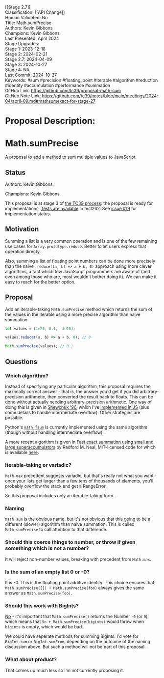 [[Stage 2.7]]<br>Classification: [[API Change]]<br>Human Validated: No<br>Title: Math.sumPrecise<br>Authors: Kevin Gibbons<br>Champions: Kevin Gibbons<br>Last Presented: April 2024<br>Stage Upgrades:<br>Stage 1: 2023-12-18  
Stage 2: 2024-02-21  
Stage 2.7: 2024-04-09  
Stage 3: 2024-10-27  
Stage 4: NA<br>Last Commit: 2024-10-27<br>Keywords: #sum #precision #floating_point #iterable #algorithm #reduction #identity #accumulation #performance #summation<br>GitHub Link: https://github.com/tc39/proposal-math-sum <br>GitHub Note Link: https://github.com/tc39/notes/blob/main/meetings/2024-04/april-09.md#mathsumexact-for-stage-27
# Proposal Description:
# Math.sumPrecise

A proposal to add a method to sum multiple values to JavaScript.

## Status

Authors: Kevin Gibbons

Champions: Kevin Gibbons

This proposal is at stage 3 of [the TC39 process](https://tc39.es/process-document/): the proposal is ready for implementations. [Tests are available](https://github.com/tc39/test262/pull/4049) in test262. See [issue #19](https://github.com/tc39/proposal-math-sum/issues/19) for implementation status.

## Motivation

Summing a list is a very common operation and is one of the few remaining use cases for `Array.prototype.reduce`. Better to let users express that operation directy.

Also, summing a list of floating point numbers can be done more precisely than the naive `.reduce((a, b) => a + b, 0)` approach using more clever algorithms, a fact which few JavaScript programmers are aware of (and even among those who are, most wouldn't bother doing it). We can make it easy to reach for the better option.

## Proposal

Add an iterable-taking `Math.sumPrecise` method which returns the sum of the values in the iterable using a more precise algorithm than naive summation.

```js
let values = [1e20, 0.1, -1e20];

values.reduce((a, b) => a + b, 0); // 0

Math.sumPrecise(values); // 0.1
````

## Questions

### Which algorithm?

Instead of specifying any particular algorithm, this proposal requires the maximally correct answer - that is, the answer you'd get if you did arbitrary-precision arithmetic, then converted the result back to floats. This can be done without actually needing arbitrary-precision arithmetic. One way of doing this is given in [Shewchuk '96](./Shewchuk-robust-arithmetic.pdf), which I've [implemented in JS](./polyfill/polyfill.mjs) (plus some details to handle intermediate overflow). Other strategies are possible.

Python's [`math.fsum`](https://docs.python.org/3/library/math.html#math.fsum) is currently implemented using the same algorithm (though without handling intermediate overflow).

A more recent algorithm is given in [Fast exact summation using small and large superaccumulators](https://arxiv.org/abs/1505.05571) by Radford M. Neal, MIT-licensed code for which is available [here](https://gitlab.com/radfordneal/xsum).

### Iterable-taking or variadic?

`Math.max` precedent suggests variadic, but that's really not what you want - once your lists get larger than a few tens of thousands of elements, you'll probably overflow the stack and get a RangeError.

So this proposal includes only an iterable-taking form.

### Naming

`Math.sum` is the obvious name, but it's not obvious that this going to be a different (slower) algorithm than naive summation. This is called `Math.sumPrecise` to call attention to that difference.

### Should this coerce things to number, or throw if given something which is not a number?

It will reject non-number values, breaking with precedent from `Math.max`.

### Is the sum of an empty list 0 or -0?

It is -0. This is the floating point additive identity. This choice ensures that `Math.sumPrecise([]) + Math.sumPrecise(foo)` always gives the same answer as `Math.sumPrecise(foo)`.

### Should this work with BigInts?

[No](https://github.com/tc39/proposal-bigint-math/issues/23) - it's important that `Math.sumPrecise()` returns the Number `-0` (or `0`), which means that `5n + Math.sumPrecise(bigints)` would throw when `bigints` is empty, which would be bad.

We could have seperate methods for summing BigInts. I'd vote for `BigInt.sum` or `BigInt.sumFrom`, depending on the outcome of the naming discussion above. But such a method will not be part of this proposal.

### What about product?

That comes up much less so I'm not currently proposing it.
<br>